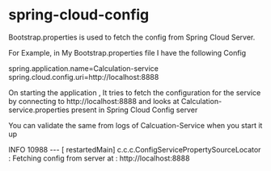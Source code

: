 # spring-cloud-config

Bootstrap.properties is used to fetch the config from Spring Cloud Server.

For Example, in My Bootstrap.properties file I have the following Config

spring.application.name=Calculation-service
spring.cloud.config.uri=http://localhost:8888

On starting the application , It tries to fetch the configuration for the service by connecting to http://localhost:8888 and looks at Calculation-service.properties present in Spring Cloud Config server

You can validate the same from logs of Calcuation-Service when you start it up

INFO 10988 --- [  restartedMain] c.c.c.ConfigServicePropertySourceLocator : Fetching config from server at : http://localhost:8888

